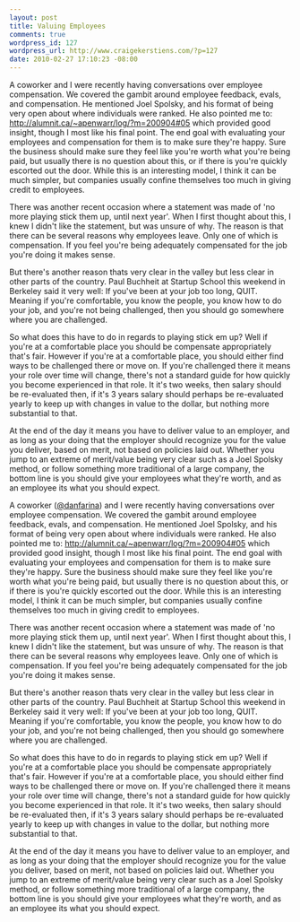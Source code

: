 ```yaml
--- 
layout: post
title: Valuing Employees
comments: true
wordpress_id: 127
wordpress_url: http://www.craigekerstiens.com/?p=127
date: 2010-02-27 17:10:23 -08:00
---
```

A coworker and I were recently having conversations over employee compensation. We covered the gambit around employee feedback, evals, and compensation. He mentioned Joel Spolsky, and his format of being very open about where individuals were ranked. He also pointed me to: http://alumnit.ca/~apenwarr/log/?m=200904#05 which provided good insight, though I most like his final point. The end goal with evaluating your employees and compensation for them is to make sure they're happy. Sure the business should make sure they feel like you're worth what you're being paid, but usually there is no question about this, or if there is you're quickly escorted out the door. While this is an interesting model, I think it can be much simpler, but companies usually confine themselves too much in giving credit to employees.
	
There was another recent occasion where a statement was made of 'no more playing stick them up, until next year'. When I first thought about this, I knew I didn't like the statement, but was unsure of why. The reason is that there can be several reasons why employees leave. Only one of which is compensation. If you feel you're being adequately compensated for the job you're doing it makes sense.

But there's another reason thats very clear in the valley but less clear in other parts of the country. Paul Buchheit at Startup School this weekend in Berkeley said it very well: If you've been at your job too long, QUIT. Meaning if you're comfortable, you know the people, you know how to do your job, and you're not being challenged, then you should go somewhere where you are challenged.
<!--more-->
So what does this have to do in regards to playing stick em up? Well if you're at a comfortable place you should be compensate appropriately that's fair. However if you're at a comfortable place, you should either find ways to be challenged there or move on. If you're challenged there it means your role over time will change, there's not a standard guide for how quickly you become experienced in that role. It it's two weeks, then salary should be re-evaluated then, if it's 3 years salary should perhaps be re-evaluated yearly to keep up with changes in value to the dollar, but nothing more substantial to that.

At the end of the day it means you have to deliver value to an employer, and as long as your doing that the employer should recognize you for the value you deliver, based on merit, not based on policies laid out. Whether you jump to an extreme of merit/value being very clear such as a Joel Spolsky method, or follow something more traditional of a large company, the bottom line is you should give your employees what they're worth, and as an employee its what you should expect.

A coworker (<a href="http://www.twitter.com/danfarina">@danfarina</a>) and I were recently having conversations over employee compensation. We covered the gambit around employee feedback, evals, and compensation. He mentioned Joel Spolsky, and his format of being very open about where individuals were ranked. He also pointed me to: <a href="http://alumnit.ca/~apenwarr/log/?m=200904#05">http://alumnit.ca/~apenwarr/log/?m=200904#05</a> which provided good insight, though I most like his final point. The end goal with evaluating your employees and compensation for them is to make sure they're happy. Sure the business should make sure they feel like you're worth what you're being paid, but usually there is no question about this, or if there is you're quickly escorted out the door. While this is an interesting model, I think it can be much simpler, but companies usually confine themselves too much in giving credit to employees.

There was another recent occasion where a statement was made of 'no more playing stick them up, until next year'. When I first thought about this, I knew I didn't like the statement, but was unsure of why. The reason is that there can be several reasons why employees leave. Only one of which is compensation. If you feel you're being adequately compensated for the job you're doing it makes sense.

But there's another reason thats very clear in the valley but less clear in other parts of the country. Paul Buchheit at Startup School this weekend in Berkeley said it very well: If you've been at your job too long, QUIT. Meaning if you're comfortable, you know the people, you know how to do your job, and you're not being challenged, then you should go somewhere where you are challenged.

So what does this have to do in regards to playing stick em up? Well if you're at a comfortable place you should be compensate appropriately that's fair. However if you're at a comfortable place, you should either find ways to be challenged there or move on. If you're challenged there it means your role over time will change, there's not a standard guide for how quickly you become experienced in that role. It it's two weeks, then salary should be re-evaluated then, if it's 3 years salary should perhaps be re-evaluated yearly to keep up with changes in value to the dollar, but nothing more substantial to that.

At the end of the day it means you have to deliver value to an employer, and as long as your doing that the employer should recognize you for the value you deliver, based on merit, not based on policies laid out. Whether you jump to an extreme of merit/value being very clear such as a Joel Spolsky method, or follow something more traditional of a large company, the bottom line is you should give your employees what they're worth, and as an employee its what you should expect.
